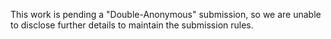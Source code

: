 This work is pending a "Double-Anonymous" submission, so we are unable to disclose further details to maintain the submission rules.